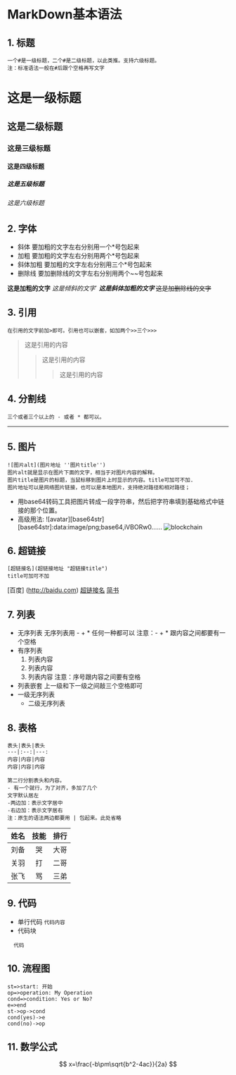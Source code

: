 # MarkDown基本语法
## 1. 标题
    一个#是一级标题，二个#是二级标题，以此类推。支持六级标题。
    注：标准语法一般在#后跟个空格再写文字
# 这是一级标题
## 这是二级标题
### 这是三级标题
#### 这是四级标题
##### 这是五级标题
###### 这是六级标题

## 2. 字体
+ 斜体
    要加粗的文字左右分别用一个*号包起来
+ 加粗
    要加粗的文字左右分别用两个*号包起来
+ 斜体加粗
    要加粗的文字左右分别用三个*号包起来
+ 删除线
    要加删除线的文字左右分别用两个~~号包起来

**这是加粗的文字**
*这是倾斜的文字*`
***这是斜体加粗的文字***
~~这是加删除线的文字~~
## 3. 引用
	在引用的文字前加>即可。引用也可以嵌套，如加两个>>三个>>>
>这是引用的内容
>>这是引用的内容
>>
>>>这是引用的内容

## 4. 分割线
	三个或者三个以上的 - 或者 * 都可以。
---

## 5. 图片
	![图片alt](图片地址 ''图片title'')
	图片alt就是显示在图片下面的文字，相当于对图片内容的解释。
	图片title是图片的标题，当鼠标移到图片上时显示的内容。title可加可不加.
	图片地址可以是网络图片链接，也可以是本地图片，支持绝对路径和相对路径；
+ 用base64转码工具把图片转成一段字符串，然后把字符串填到基础格式中链接的那个位置。
+  高级用法:
		![avatar][base64str]
		[base64str]:data:image/png;base64,iVBORw0......
![blockchain](https://ss0.bdstatic.com/70cFvHSh_Q1YnxGkpoWK1HF6hhy/it/u=702257389,1274025419&fm=27&gp=0.jpg "区块链")
## 6. 超链接
	[超链接名](超链接地址 "超链接title")
	title可加可不加
[百度] (http://baidu.com)
<a href="超链接地址" target="_blank">超链接名</a>
<a href="https://www.jianshu.com/u/1f5ac0cf6a8b" target="_blank">简书</a>
## 7. 列表
+ 无序列表
	无序列表用 - + * 任何一种都可以
	注意：- + * 跟内容之间都要有一个空格
+ 有序列表
	1. 列表内容
	2. 列表内容
	3. 列表内容
	注意：序号跟内容之间要有空格
+ 列表嵌套
	上一级和下一级之间敲三个空格即可
+ 一级无序列表
   + 二级无序列表 
## 8. 表格
	表头|表头|表头
	---|:--:|---:
	内容|内容|内容
	内容|内容|内容
		
	第二行分割表头和内容。
	- 有一个就行，为了对齐，多加了几个
	文字默认居左
	-两边加：表示文字居中
	-右边加：表示文字居右
	注：原生的语法两边都要用 | 包起来。此处省略
姓名|技能|排行
--|:--:|--:
刘备|哭|大哥
关羽|打|二哥
张飞|骂|三弟
## 9. 代码
+ 单行代码
`代码内容`
+ 代码块
```
  代码
```
## 10. 流程图
```flow
st=>start: 开始
op=>operation: My Operation
cond=>condition: Yes or No?
e=>end
st->op->cond
cond(yes)->e
cond(no)->op
```

## 11. 数学公式
$$
x=\frac{-b\pm\sqrt{b^2-4ac}}{2a}
$$


